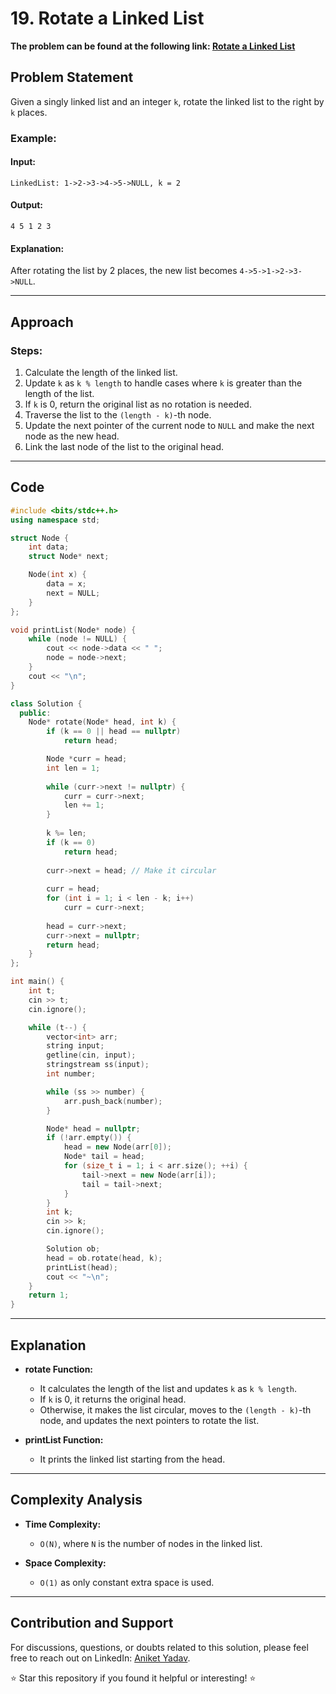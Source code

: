 # 19. Rotate a Linked List

**The problem can be found at the following link: [Rotate a Linked List](https://www.geeksforgeeks.org/problems/rotate-a-linked-list/1)**

## Problem Statement

Given a singly linked list and an integer `k`, rotate the linked list to the right by `k` places.

### Example:

#### Input:
```
LinkedList: 1->2->3->4->5->NULL, k = 2
```

#### Output:
```
4 5 1 2 3
```

#### Explanation:
After rotating the list by 2 places, the new list becomes `4->5->1->2->3->NULL`.

---

## Approach

### Steps:

1. Calculate the length of the linked list.
2. Update `k` as `k % length` to handle cases where `k` is greater than the length of the list.
3. If `k` is 0, return the original list as no rotation is needed.
4. Traverse the list to the `(length - k)`-th node.
5. Update the next pointer of the current node to `NULL` and make the next node as the new head.
6. Link the last node of the list to the original head.

---

## Code

```cpp
#include <bits/stdc++.h>
using namespace std;

struct Node {
    int data;
    struct Node* next;

    Node(int x) {
        data = x;
        next = NULL;
    }
};

void printList(Node* node) {
    while (node != NULL) {
        cout << node->data << " ";
        node = node->next;
    }
    cout << "\n";
}

class Solution {
  public:
    Node* rotate(Node* head, int k) {
        if (k == 0 || head == nullptr)
            return head;

        Node *curr = head;
        int len = 1;
      
        while (curr->next != nullptr) {
            curr = curr->next;
            len += 1;
        }
        
        k %= len;
        if (k == 0)
            return head;
          
        curr->next = head; // Make it circular
        
        curr = head;
        for (int i = 1; i < len - k; i++)
            curr = curr->next;
    
        head = curr->next;
        curr->next = nullptr;
        return head;
    }
};

int main() {
    int t;
    cin >> t;
    cin.ignore();

    while (t--) {
        vector<int> arr;
        string input;
        getline(cin, input);
        stringstream ss(input);
        int number;

        while (ss >> number) {
            arr.push_back(number);
        }

        Node* head = nullptr;
        if (!arr.empty()) {
            head = new Node(arr[0]);
            Node* tail = head;
            for (size_t i = 1; i < arr.size(); ++i) {
                tail->next = new Node(arr[i]);
                tail = tail->next;
            }
        }
        int k;
        cin >> k;
        cin.ignore();

        Solution ob;
        head = ob.rotate(head, k);
        printList(head);
        cout << "~\n";
    }
    return 1;
}
```

---

## Explanation

- **rotate Function:**
  - It calculates the length of the list and updates `k` as `k % length`.
  - If `k` is 0, it returns the original head.
  - Otherwise, it makes the list circular, moves to the `(length - k)`-th node, and updates the next pointers to rotate the list.

- **printList Function:**
  - It prints the linked list starting from the head.

---

## Complexity Analysis

- **Time Complexity:**
  - `O(N)`, where `N` is the number of nodes in the linked list.

- **Space Complexity:**
  - `O(1)` as only constant extra space is used.

---

## Contribution and Support

For discussions, questions, or doubts related to this solution, please feel free to reach out on LinkedIn: [Aniket Yadav](https://www.linkedin.com/in/aniket-yadav-2162ab239/).

⭐ Star this repository if you found it helpful or interesting! ⭐
